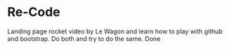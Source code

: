# Re-Code

Landing page rocket video by Le Wagon and learn how to play with github and bootstrap.
Do both and try to do the same. Done

